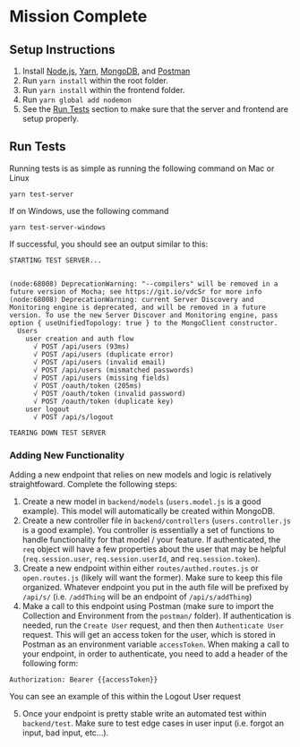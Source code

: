 # Mission Complete

## Setup Instructions
1. Install [Node.js](https://nodejs.org/en/download/), [Yarn](https://classic.yarnpkg.com/en/docs/install/), [MongoDB](https://www.mongodb.com/), and [Postman](https://www.postman.com/)
2. Run `yarn install` within the root folder.
3. Run `yarn install` within the frontend folder.
4. Run `yarn global add nodemon`
5. See the [Run Tests](#run-tests) section to make sure that the server and frontend are setup properly.

## Run Tests

Running tests is as simple as running the following command on Mac or Linux

```
yarn test-server
```

If on Windows, use the following command

```
yarn test-server-windows
```

If successful, you should see an output similar to this:

```
STARTING TEST SERVER...


(node:68008) DeprecationWarning: "--compilers" will be removed in a future version of Mocha; see https://git.io/vdcSr for more info
(node:68008) DeprecationWarning: current Server Discovery and Monitoring engine is deprecated, and will be removed in a future version. To use the new Server Discover and Monitoring engine, pass option { useUnifiedTopology: true } to the MongoClient constructor.
  Users
    user creation and auth flow
      √ POST /api/users (93ms)
      √ POST /api/users (duplicate error)
      √ POST /api/users (invalid email)
      √ POST /api/users (mismatched passwords)
      √ POST /api/users (missing fields)
      √ POST /oauth/token (205ms)
      √ POST /oauth/token (invalid password)
      √ POST /oauth/token (duplicate key)
    user logout
      √ POST /api/s/logout

TEARING DOWN TEST SERVER
```

### Adding New Functionality

Adding a new endpoint that relies on new models and logic is relatively straightfoward. Complete the following steps:

1. Create a new model in `backend/models` (`users.model.js` is a good example). This model will automatically be created within MongoDB.
2. Create a new controller file in `backend/controllers` (`users.controller.js` is a good example). You controller is essentially a set of functions to handle functionality for that model / your feature. If authenticated, the `req` object will have a few properties about the user that may be helpful (`req.session.user`, `req.session.userId`, and `req.session.token`).
3. Create a new endpoint within either `routes/authed.routes.js` or `open.routes.js` (likely will want the former). Make sure to keep this file organized. Whatever endpoint you put in the auth file will be prefixed by `/api/s/` (i.e. `/addThing` will be an endpoint of `/api/s/addThing`)
4. Make a call to this endpoint using Postman (make sure to import the Collection and Environment from the `postman/` folder). If authentication is needed, run the `Create User` request, and then then `Authenticate User` request. This will get an access token for the user, which is stored in Postman as an environment variable `accessToken`. When making a call to your endpoint, in order to authenticate, you need to add a header of the following form:

```
Authorization: Bearer {{accessToken}}
```

You can see an example of this within the Logout User request

5. Once your endpoint is pretty stable write an automated test within `backend/test`. Make sure to test edge cases in user input (i.e. forgot an input, bad input, etc...).